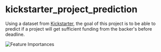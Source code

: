 # kickstarter_project_prediction
Using a dataset from <a href="https://www.kaggle.com/datasets/kemical/kickstarter-projects" target="_blank">Kickstarter</a>, the goal of this project is to be able to predict if a project will get sufficient funding from the backer's before deadline.

![Feature Importances](.assets/feature_importances.png)
